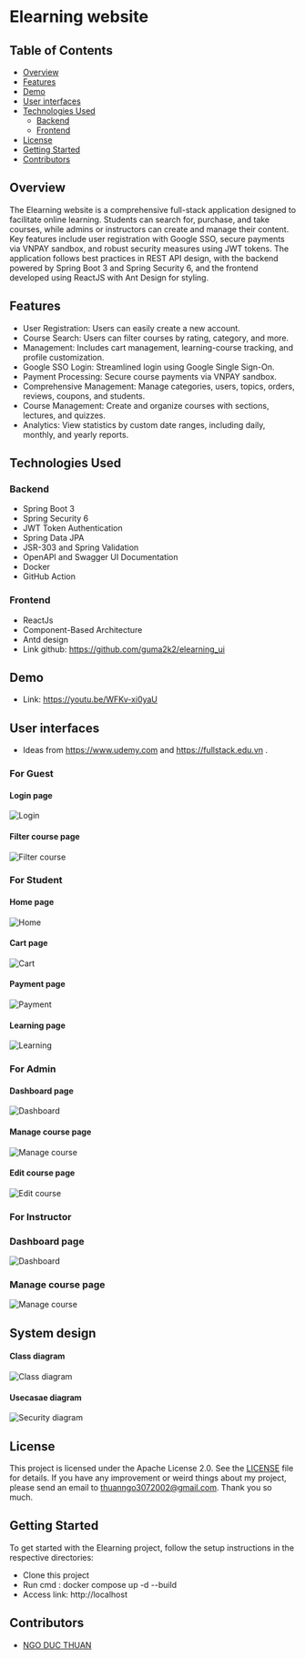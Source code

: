 # Elearning website

## Table of Contents

- [Overview](#overview)
- [Features](#features)
- [Demo](#demo)
- [User interfaces](#user-interfaces)
- [Technologies Used](#technologies-used)
    - [Backend](#backend)
    - [Frontend](#frontend)
- [License](#license)
- [Getting Started](#getting-started)
- [Contributors](#contributors)

## Overview

The Elearning website is a comprehensive full-stack application designed to facilitate online learning. Students can search for, purchase, and take courses, while admins or instructors can create and manage their content. Key features include user registration with Google SSO, secure payments via VNPAY sandbox, and robust security measures using JWT tokens. The application follows best practices in REST API design, with the backend powered by Spring Boot 3 and Spring Security 6, and the frontend developed using ReactJS with Ant Design for styling.

## Features
- User Registration: Users can easily create a new account.
- Course Search: Users can filter courses by rating, category, and more.
- Management: Includes cart management, learning-course tracking, and profile customization.
- Google SSO Login: Streamlined login using Google Single Sign-On.
- Payment Processing: Secure course payments via VNPAY sandbox.
- Comprehensive Management: Manage categories, users, topics, orders, reviews, coupons, and students.
- Course Management: Create and organize courses with sections, lectures, and quizzes.
- Analytics: View statistics by custom date ranges, including daily, monthly, and yearly reports.

## Technologies Used

### Backend 

- Spring Boot 3
- Spring Security 6
- JWT Token Authentication
- Spring Data JPA
- JSR-303 and Spring Validation
- OpenAPI and Swagger UI Documentation
- Docker
- GitHub Action

### Frontend 

- ReactJs
- Component-Based Architecture
- Antd design
- Link github: https://github.com/guma2k2/elearning_ui
## Demo
- Link: https://youtu.be/WFKv-xi0yaU
## User interfaces
- Ideas from https://www.udemy.com and https://fullstack.edu.vn .
### For Guest

#### Login page
![Login](screenshots/guess/login.png)

#### Filter course page
![Filter course](screenshots/guess/filter-course.png)


### For Student

#### Home page
![Home](screenshots/student/home.png)

#### Cart page
![Cart](screenshots/student/cart.png)

#### Payment page
![Payment](screenshots/student/payment.png)

#### Learning page
![Learning](screenshots/student/learning-course.png)

### For Admin 

#### Dashboard page
![Dashboard](screenshots/admin/dashboard.png)

#### Manage course page
![Manage course](screenshots/admin/manage-course-admin.png)

#### Edit course page
![Edit course](screenshots/admin/couse-edit.png)


### For Instructor

### Dashboard page 
![Dashboard](screenshots/instructor/dashboard-instructor.png)

### Manage course page
![Manage course](screenshots/instructor/manage-course-instructor.png)


## System design

#### Class diagram
![Class diagram](screenshots/class-diagram.drawio.svg)

#### Usecasae diagram
![Security diagram](screenshots/usecase-diagram.png)





## License

This project is licensed under the Apache License 2.0. See the [LICENSE](LICENSE) file for details.
If you have any improvement or weird things about my project, please send an email to thuanngo3072002@gmail.com. Thank you so much.

## Getting Started

To get started with the Elearning project, follow the setup instructions in the respective directories:
- Clone this project
- Run cmd : docker compose up -d --build
- Access link:  http://localhost

## Contributors

- [NGO DUC THUAN](https://github.com/guma2k2)


